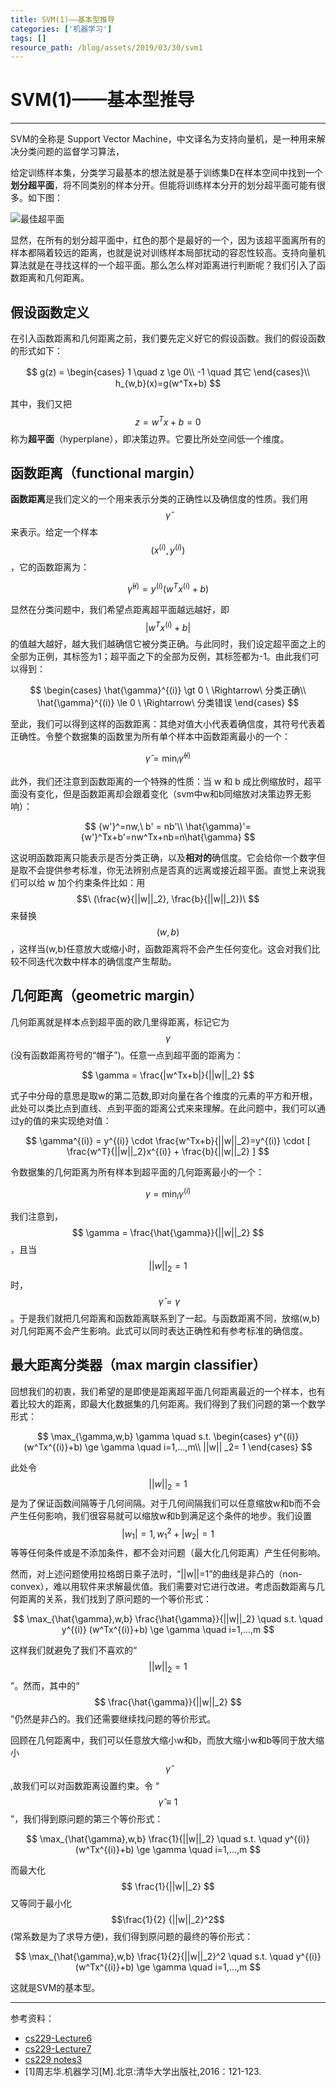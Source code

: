 ```yaml
---
title: SVM(1)——基本型推导
categories: ['机器学习']
tags: []
resource_path: /blog/assets/2019/03/30/svm1
---
```


<script type="text/javascript" async src="https://cdn.mathjax.org/mathjax/latest/MathJax.js?config=TeX-MML-AM_CHTML"> </script>

SVM(1)——基本型推导
===

---

SVM的全称是 Support Vector Machine，中文译名为支持向量机，是一种用来解决分类问题的监督学习算法，

给定训练样本集，分类学习最基本的想法就是基于训练集D在样本空间中找到一个**划分超平面**，将不同类别的样本分开。但能将训练样本分开的划分超平面可能有很多。如下图：  

![最佳超平面]({{page.resource_path}}/choose_hyperplane.png)

显然，在所有的划分超平面中，红色的那个是最好的一个，因为该超平面离所有的样本都隔着较远的距离，也就是说对训练样本局部扰动的容忍性较高。支持向量机算法就是在寻找这样的一个超平面。那么怎么样对距离进行判断呢？我们引入了函数距离和几何距离。

假设函数定义
---

在引入函数距离和几何距离之前，我们要先定义好它的假设函数。我们的假设函数的形式如下：

$$
g(z) =
\begin{cases}
    1 \quad  z \ge 0\\
    -1 \quad 其它
\end{cases}\\
h_{w,b}(x)=g(w^Tx+b)
$$

其中，我们又把
$$ \ z=w^Tx+b=0 \ $$
称为**超平面**（hyperplane），即决策边界。它要比所处空间低一个维度。

函数距离（functional margin）
---

**函数距离**是我们定义的一个用来表示分类的正确性以及确信度的性质。我们用
$$ \ \hat{\gamma} \ $$
来表示。给定一个样本
$$ \ (x^{(i)}, y^{(i)})\ $$
，它的函数距离为：

$$
\hat{\gamma}^{(i)} = y^{(i)}(w^Tx^{(i)}+b)
$$

显然在分类问题中，我们希望点距离超平面越远越好，即
$$ \ |w^Tx^{(i)}+b|\ $$
的值越大越好，越大我们越确信它被分类正确。与此同时，我们设定超平面之上的全部为正例，其标签为1；超平面之下的全部为反例，其标签都为-1。由此我们可以得到：

$$
\begin{cases}
    \hat{\gamma}^{(i)} \gt 0 \ 
    \Rightarrow\ 分类正确\\
    \hat{\gamma}^{(i)} \le 0 \ 
     \Rightarrow\ 分类错误
\end{cases}
$$

至此，我们可以得到这样的函数距离：其绝对值大小代表着确信度，其符号代表着正确性。令整个数据集的函数里为所有单个样本中函数距离最小的一个：

$$\hat{\gamma} = \min_i \hat{\gamma}^{(i)}$$

此外，我们还注意到函数距离的一个特殊的性质：当 w 和 b 成比例缩放时，超平面没有变化，但是函数距离却会跟着变化（svm中w和b同缩放对决策边界无影响）：

$$
{w'}^=nw,\ b' = nb'\\
\hat{\gamma}'={w'}^Tx+b'=nw^Tx+nb=n\hat{\gamma}
$$

这说明函数距离只能表示是否分类正确，以及**相对的**确信度。它会给你一个数字但是取不会提供参考标准，你无法辨别点是否真的远离或接近超平面。直觉上来说我们可以给 w 加个约束条件比如：用
$$\ (\frac{w}{||w||_2}, \frac{b}{||w||_2})\ $$
来替换
$$ \ (w,b)\ $$
，这样当(w,b)任意放大或缩小时，函数距离将不会产生任何变化。这会对我们比较不同迭代次数中样本的确信度产生帮助。

几何距离（geometric margin）
---

几何距离就是样本点到超平面的欧几里得距离，标记它为
$$ \gamma $$
(没有函数距离符号的“帽子”)。任意一点到超平面的距离为：

$$
\gamma = \frac{|w^Tx+b|}{||w||_2}
$$

式子中分母的意思是取w的第二范数,即对向量在各个维度的元素的平方和开根，此处可以类比点到直线、点到平面的距离公式来来理解。在此问题中，我们可以通过y的值的来实现绝对值：

$$
\gamma^{(i)} = y^{(i)} \cdot \frac{w^Tx+b}{||w||_2}=y^{(i)} \cdot [ \frac{w^T}{||w||_2}x^{(i)} + \frac{b}{||w||_2} ]
$$

令数据集的几何距离为所有样本到超平面的几何距离最小的一个：

$$
\gamma = \min_i \gamma^{(i)}
$$

我们注意到，
$$ \gamma = \frac{\hat{\gamma}}{||w||_2} $$
，且当
$$ \ ||w||_2 =1\ $$
时，
$$ \ \hat{\gamma} = \gamma $$
。于是我们就把几何距离和函数距离联系到了一起。与函数距离不同，放缩(w,b)对几何距离不会产生影响。此式可以同时表达正确性和有参考标准的确信度。

最大距离分类器（max margin classifier）
---

回想我们的初衷，我们希望的是即使是距离超平面几何距离最近的一个样本，也有着比较大的距离，即最大化数据集的几何距离。我们得到了我们问题的第一个数学形式：

$$
\max_{\gamma,w,b} \gamma \quad
s.t.
\begin{cases}
    y^{(i)} (w^Tx^{(i)}+b) \ge \gamma \quad i=1,...,m\\
    ||w|| _2= 1
\end{cases}
$$

此处令
$$||w||_2=1$$
是为了保证函数间隔等于几何间隔。对于几何间隔我们可以任意缩放w和b而不会产生任何影响，我们很容易就可以缩放w和b到满足这个条件的地步。我们设置
$$|w_1|=1,w_1^2+|w_2|=1$$
等等任何条件或是不添加条件，都不会对问题（最大化几何距离）产生任何影响。

然而，对上述问题使用拉格朗日乘子法时，“\|\|w\|\|=1”的曲线是非凸的（non-convex），难以用软件来求解最优值。我们需要对它进行改进。考虑函数距离与几何距离的关系，我们找到了原问题的一个等价形式：

$$
\max_{\hat{\gamma},w,b} \frac{\hat{\gamma}}{||w||_2} \quad
s.t.  \quad  y^{(i)} (w^Tx^{(i)}+b) \ge \gamma \quad i=1,...,m
$$

这样我们就避免了我们不喜欢的“
$$||w||_2=1$$
”。然而，其中的“
$$ \frac{\hat{\gamma}}{||w||_2} $$
”仍然是非凸的。我们还需要继续找问题的等价形式。

回顾在几何距离中，我们可以任意放大缩小w和b，而放大缩小w和b等同于放大缩小
$$
\hat{\gamma}
$$
,故我们可以对函数距离设置约束。令
“
$$ \hat{\gamma} \equiv1 $$
”，我们得到原问题的第三个等价形式：

$$
\max_{\hat{\gamma},w,b} \frac{1}{||w||_2} \quad
s.t.  \quad  y^{(i)} (w^Tx^{(i)}+b) \ge \gamma \quad i=1,...,m
$$

而最大化
$$ \frac{1}{||w||_2} $$
又等同于最小化
$$\frac{1}{2} {||w||_2}^2$$
(常系数是为了求导方便)，我们得到原问题的最终的等价形式：

$$
\max_{\hat{\gamma},w,b} \frac{1}{2}{||w||_2}^2 \quad
s.t.  \quad  y^{(i)} (w^Tx^{(i)}+b) \ge \gamma \quad i=1,...,m
$$

这就是SVM的基本型。

---

参考资料：

* [cs229-Lecture6](https://www.youtube.com/watch?v=qyyJKd-zXRE&index=2&list=WL)
* [cs229-Lecture7](https://www.youtube.com/watch?v=s8B4A5ubw6c&list=WL&index=1)
* [cs229 notes3](http://cs229.stanford.edu/notes/cs229-notes3.pdf)
* [1]周志华.机器学习[M].北京:清华大学出版社,2016：121-123.